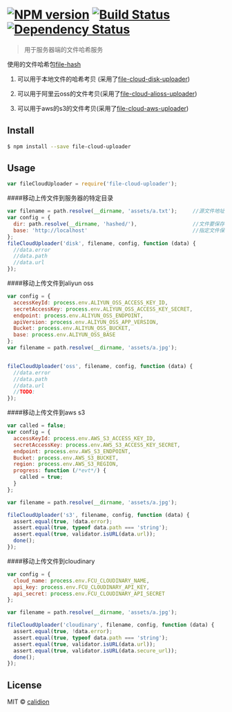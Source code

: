 #  [![NPM version][npm-image]][npm-url] [![Build Status][travis-image]][travis-url] [![Dependency Status][daviddm-image]][daviddm-url]

> 用于服务器端的文件哈希服务

使用的文件哈希包[file-hash](https://github.com/file-cloud/file-hash)

1. 可以用于本地文件的哈希考贝 (采用了[file-cloud-disk-uploader](https://github.com/file-cloud/file-cloud-disk-uploader)) 

2. 可以用于阿里云oss的文件考贝(采用了[file-cloud-alioss-uploader](https://github.com/file-cloud/file-cloud-alioss-uploader)) 

3. 可以用于aws的s3的文件考贝(采用了[file-cloud-aws-uploader](https://github.com/file-cloud/file-cloud-aws-uploader)) 




## Install

```sh
$ npm install --save file-cloud-uploader
```


## Usage

```js
var fileCloudUploader = require('file-cloud-uploader');
```


####移动上传文件到服务器的特定目录


```js
var filename = path.resolve(__dirname, 'assets/a.txt');     //源文件地址
var config = {
  dir: path.resolve(__dirname, 'hashed/'),                  //文件要保存的地址
  base: 'http://localhost'                                  //指定文件保存后的域名地址，加上文件名组成可访问的文件地址
};
fileCloudUploader('disk', filename, config, function (data) {
  //data.error
  //data.path
  //data.url
});
```

####移动上传文件到aliyun oss

```js
var config = {
  accessKeyId: process.env.ALIYUN_OSS_ACCESS_KEY_ID,
  secretAccessKey: process.env.ALIYUN_OSS_ACCESS_KEY_SECRET,
  endpoint: process.env.ALIYUN_OSS_ENDPOINT,
  apiVersion: process.env.ALIYUN_OSS_APP_VERSION,
  Bucket: process.env.ALIYUN_OSS_BUCKET,
  base: process.env.ALIYUN_OSS_BASE
};
var filename = path.resolve(__dirname, 'assets/a.jpg');


fileCloudUploader('oss', filename, config, function (data) {
  //data.error
  //data.path
  //data.url
  //TODO:
});
```

####移动上传文件到aws s3

```js
var called = false;
var config = {
  accessKeyId: process.env.AWS_S3_ACCESS_KEY_ID,
  secretAccessKey: process.env.AWS_S3_ACCESS_KEY_SECRET,
  endpoint: process.env.AWS_S3_ENDPOINT,
  Bucket: process.env.AWS_S3_BUCKET,
  region: process.env.AWS_S3_REGION,
  progress: function (/*evt*/) {
    called = true;
  }
};

var filename = path.resolve(__dirname, 'assets/a.jpg');

fileCloudUploader('s3', filename, config, function (data) {
  assert.equal(true, !data.error);
  assert.equal(true, typeof data.path === 'string');
  assert.equal(true, validator.isURL(data.url));
  done();
});
```

####移动上传文件到cloudinary

```js
var config = {
  cloud_name: process.env.FCU_CLOUDINARY_NAME,
  api_key: process.env.FCU_CLOUDINARY_API_KEY,
  api_secret: process.env.FCU_CLOUDINARY_API_SECRET
};

var filename = path.resolve(__dirname, 'assets/a.jpg');

fileCloudUploader('cloudinary', filename, config, function (data) {
  assert.equal(true, !data.error);
  assert.equal(true, typeof data.path === 'string');
  assert.equal(true, validator.isURL(data.url));
  assert.equal(true, validator.isURL(data.secure_url));
  done();
});
```



## License

MIT © [calidion](blog.3gcnbeta.com)


[npm-image]: https://badge.fury.io/js/file-cloud-uploader.svg
[npm-url]: https://npmjs.org/package/file-cloud-uploader
[travis-image]: https://travis-ci.org/file-cloud/file-cloud-uploader.svg?branch=master
[travis-url]: https://travis-ci.org/file-cloud/file-cloud-uploader
[daviddm-image]: https://david-dm.org/file-cloud/file-cloud-uploader.svg?theme=shields.io
[daviddm-url]: https://david-dm.org/file-cloud/file-cloud-uploader

